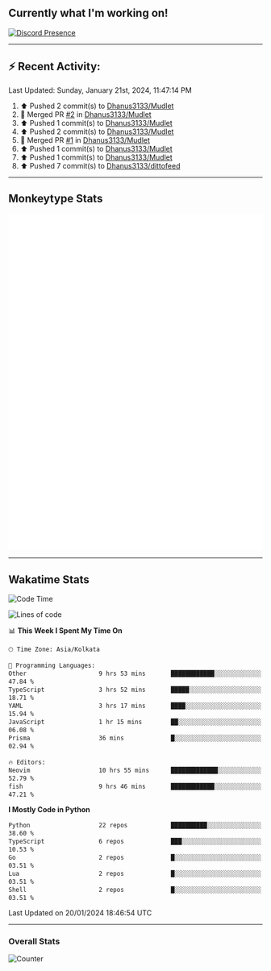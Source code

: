 ## Currently what I'm working on!
[![Discord Presence](https://lanyard.cnrad.dev/api/534981034400284712)](https://discord.com/users/534981034400284712)

---

## :zap: Recent Activity:
<!--RECENT_ACTIVITY:last_update-->
Last Updated: Sunday, January 21st, 2024, 11:47:14 PM
<!--RECENT_ACTIVITY:last_update_end-->
<!--RECENT_ACTIVITY:start-->
1. ⬆️ Pushed 2 commit(s) to [Dhanus3133/Mudlet](https://github.com/Dhanus3133/Mudlet)<br>
2. 🎉 Merged PR [#2](https://github.com/Dhanus3133/Mudlet/pull/2) in [Dhanus3133/Mudlet](https://github.com/Dhanus3133/Mudlet)<br>
3. ⬆️ Pushed 1 commit(s) to [Dhanus3133/Mudlet](https://github.com/Dhanus3133/Mudlet)<br>
4. ⬆️ Pushed 2 commit(s) to [Dhanus3133/Mudlet](https://github.com/Dhanus3133/Mudlet)<br>
5. 🎉 Merged PR [#1](https://github.com/Dhanus3133/Mudlet/pull/1) in [Dhanus3133/Mudlet](https://github.com/Dhanus3133/Mudlet)<br>
6. ⬆️ Pushed 1 commit(s) to [Dhanus3133/Mudlet](https://github.com/Dhanus3133/Mudlet)<br>
7. ⬆️ Pushed 1 commit(s) to [Dhanus3133/Mudlet](https://github.com/Dhanus3133/Mudlet)<br>
8. ⬆️ Pushed 7 commit(s) to [Dhanus3133/dittofeed](https://github.com/Dhanus3133/dittofeed)<br>
<!--RECENT_ACTIVITY:end-->

---

## Monkeytype Stats
<a href="https://monkeytype.com/profile/dhanus">
  <img src="https://raw.githubusercontent.com/Dhanus3133/Dhanus3133/monkeytype/monkeytype-pb.svg" alt="Monkeytype Profile" />
</a>

---

## Wakatime Stats
<!--START_SECTION:waka-->
![Code Time](http://img.shields.io/badge/Code%20Time-1%2C597%20hrs%2045%20mins-blue)

![Lines of code](https://img.shields.io/badge/From%20Hello%20World%20I%27ve%20Written-4.8%20million%20lines%20of%20code-blue)

📊 **This Week I Spent My Time On** 

```text
🕑︎ Time Zone: Asia/Kolkata

💬 Programming Languages: 
Other                    9 hrs 53 mins       ████████████░░░░░░░░░░░░░   47.84 % 
TypeScript               3 hrs 52 mins       █████░░░░░░░░░░░░░░░░░░░░   18.71 % 
YAML                     3 hrs 17 mins       ████░░░░░░░░░░░░░░░░░░░░░   15.94 % 
JavaScript               1 hr 15 mins        ██░░░░░░░░░░░░░░░░░░░░░░░   06.08 % 
Prisma                   36 mins             █░░░░░░░░░░░░░░░░░░░░░░░░   02.94 % 

🔥 Editors: 
Neovim                   10 hrs 55 mins      █████████████░░░░░░░░░░░░   52.79 % 
fish                     9 hrs 46 mins       ████████████░░░░░░░░░░░░░   47.21 % 
```

**I Mostly Code in Python** 

```text
Python                   22 repos            ██████████░░░░░░░░░░░░░░░   38.60 % 
TypeScript               6 repos             ███░░░░░░░░░░░░░░░░░░░░░░   10.53 % 
Go                       2 repos             █░░░░░░░░░░░░░░░░░░░░░░░░   03.51 % 
Lua                      2 repos             █░░░░░░░░░░░░░░░░░░░░░░░░   03.51 % 
Shell                    2 repos             █░░░░░░░░░░░░░░░░░░░░░░░░   03.51 % 
```




 Last Updated on 20/01/2024 18:46:54 UTC
<!--END_SECTION:waka-->
---

### Overall Stats

<img src="https://moe-counter.glitch.me/get/@Dhanus3133?theme=asoul" alt="Counter" />
